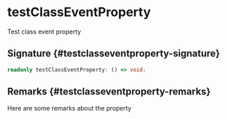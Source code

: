 # testClassEventProperty

Test class event property

## Signature {#testclasseventproperty-signature}

```typescript
readonly testClassEventProperty: () => void;
```

## Remarks {#testclasseventproperty-remarks}

Here are some remarks about the property

